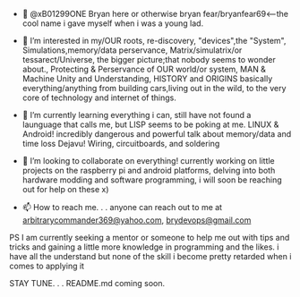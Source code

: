 - 👋 @xB01299ONE Bryan here or otherwise 
bryan fear/bryanfear69<--the cool name i gave myself when i was a young lad. 
- 👀 I’m interested in my/OUR roots, re-discovery, "devices",the "System", Simulations,memory/data perservance,
Matrix/simulatrix/or tessarect/Universe, the bigger picture;that nobody seems to wonder about.,
Protecting & Perservance of OUR world/or system, MAN & Machine Unity and Understanding,  HISTORY and ORIGINS
basically everything/anything from building cars,living out in the wild, to the very core of technology and internet of things.

- 🌱 I’m currently learning everything i can, still have not found a launguage that calls me, but LISP seems to be poking at me.
LINUX & Android! incredibly dangerous and powerful talk about memory/data and time loss Dejavu! Wiring, circuitboards, and soldering
- 💞️ I’m looking to collaborate on everything! currently working on little projects on the raspberry pi and android platforms,
delving into both hardware modding and software programming, i will soon be reaching out for help on these x)

- 📫 How to reach me. . . anyone can reach out to me at arbitrarycommander369@yahoo.com, brydevops@gmail.com

PS I am currently seeking a mentor or someone to help me out with tips and tricks and gaining a little more
knowledge in programming and the likes. i have all the understand but none of the skill
i become pretty retarded when i comes to applying it

STAY TUNE. . . README.md coming soon.

<!---
xB01299ONE/xB01299ONE is a ✨ special ✨ repository because its `README.md` (this file) appears on your GitHub profile.
You can click the Preview link to take a look at your changes.
--->
